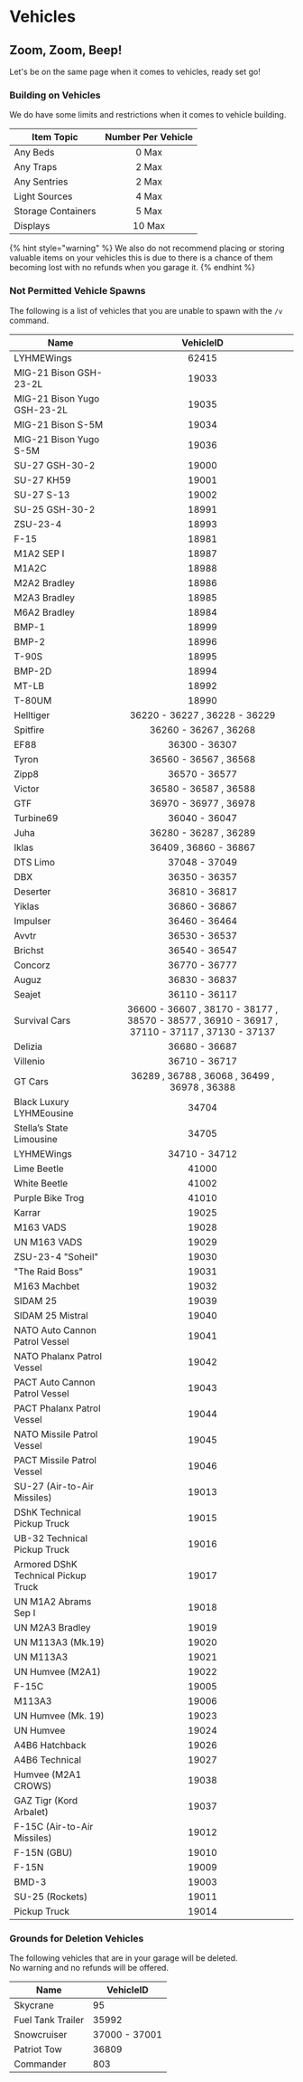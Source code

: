 # Vehicles

## Zoom, Zoom, Beep!

Let's be on the same page when it comes to vehicles, ready set go!

### Building on Vehicles

We do have some limits and restrictions when it comes to vehicle building.

| Item Topic         | Number Per Vehicle |
| ------------------ | :----------------: |
| Any Beds           |        0 Max       |
| Any Traps          |        2 Max       |
| Any Sentries       |        2 Max       |
| Light Sources      |        4 Max       |
| Storage Containers |        5 Max       |
| Displays           |       10 Max       |

{% hint style="warning" %}
We also do not recommend placing or storing valuable items on your vehicles this is due to there is a chance of them becoming lost with no refunds  when you garage it.
{% endhint %}

### Not Permitted Vehicle Spawns

The following is a list of vehicles that you are unable to spawn with the `/v` command.

| Name                                |                                           VehicleID                                           |
| ----------------------------------- | :-------------------------------------------------------------------------------------------: |
| LYHMEWings                          |                                             62415                                             |
| MIG-21 Bison GSH-23-2L              |                                             19033                                             |
| MIG-21 Bison Yugo GSH-23-2L         |                                             19035                                             |
| MIG-21 Bison S-5M                   |                                             19034                                             |
| MIG-21 Bison Yugo S-5M              |                                             19036                                             |
| SU-27 GSH-30-2                      |                                             19000                                             |
| SU-27 KH59                          |                                             19001                                             |
| SU-27 S-13                          |                                             19002                                             |
| SU-25 GSH-30-2                      |                                             18991                                             |
| ZSU-23-4                            |                                             18993                                             |
| F-15                                |                                             18981                                             |
| M1A2 SEP I                          |                                             18987                                             |
| M1A2C                               |                                             18988                                             |
| M2A2 Bradley                        |                                             18986                                             |
| M2A3 Bradley                        |                                             18985                                             |
| M6A2 Bradley                        |                                             18984                                             |
| BMP-1                               |                                             18999                                             |
| BMP-2                               |                                             18996                                             |
| T-90S                               |                                             18995                                             |
| BMP-2D                              |                                             18994                                             |
| MT-LB                               |                                             18992                                             |
| T-80UM                              |                                             18990                                             |
| Helltiger                           |                                 36220 - 36227 , 36228 - 36229                                 |
| Spitfire                            |                                     36260 - 36267 , 36268                                     |
| EF88                                |                                         36300 - 36307                                         |
| Tyron                               |                                     36560 - 36567 , 36568                                     |
| Zipp8                               |                                         36570 - 36577                                         |
| Victor                              |                                     36580 - 36587 , 36588                                     |
| GTF                                 |                                     36970 - 36977 , 36978                                     |
| Turbine69                           |                                         36040 - 36047                                         |
| Juha                                |                                     36280 - 36287 , 36289                                     |
| Iklas                               |                                     36409 , 36860 - 36867                                     |
| DTS Limo                            |                                         37048 - 37049                                         |
| DBX                                 |                                         36350 - 36357                                         |
| Deserter                            |                                         36810 - 36817                                         |
| Yiklas                              |                                         36860 - 36867                                         |
| Impulser                            |                                         36460 - 36464                                         |
| Avvtr                               |                                         36530 - 36537                                         |
| Brichst                             |                                         36540 - 36547                                         |
| Concorz                             |                                         36770 - 36777                                         |
| Auguz                               |                                         36830 - 36837                                         |
| Seajet                              |                                         36110 - 36117                                         |
| Survival Cars                       | 36600 - 36607 , 38170 - 38177 , 38570 - 38577 , 36910 - 36917 , 37110 - 37117 , 37130 - 37137 |
| Delizia                             |                                         36680 - 36687                                         |
| Villenio                            |                                         36710 - 36717                                         |
| GT Cars                             |                         36289 , 36788 , 36068 , 36499 , 36978 , 36388                         |
| Black Luxury LYHMEousine            |                                             34704                                             |
| Stella’s State Limousine            |                                             34705                                             |
| LYHMEWings                          |                                         34710 - 34712                                         |
| Lime Beetle                         |                                             41000                                             |
| White Beetle                        |                                             41002                                             |
| Purple Bike Trog                    |                                             41010                                             |
| Karrar                              |                                             19025                                             |
| M163 VADS                           |                                             19028                                             |
| UN M163 VADS                        |                                             19029                                             |
| ZSU-23-4 "Soheil"                   |                                             19030                                             |
| "The Raid Boss"                     |                                             19031                                             |
| M163 Machbet                        |                                             19032                                             |
| SIDAM 25                            |                                             19039                                             |
| SIDAM 25 Mistral                    |                                             19040                                             |
| NATO Auto Cannon Patrol Vessel      |                                             19041                                             |
| NATO Phalanx Patrol Vessel          |                                             19042                                             |
| PACT Auto Cannon Patrol Vessel      |                                             19043                                             |
| PACT Phalanx Patrol Vessel          |                                             19044                                             |
| NATO Missile Patrol Vessel          |                                             19045                                             |
| PACT Missile Patrol Vessel          |                                             19046                                             |
| SU-27 (Air-to-Air Missiles)         |                                             19013                                             |
| DShK Technical Pickup Truck         |                                             19015                                             |
| UB-32 Technical Pickup Truck        |                                             19016                                             |
| Armored DShK Technical Pickup Truck |                                             19017                                             |
| UN M1A2 Abrams Sep I                |                                             19018                                             |
| UN M2A3 Bradley                     |                                             19019                                             |
| UN M113A3 (Mk.19)                   |                                             19020                                             |
| UN M113A3                           |                                             19021                                             |
| UN Humvee (M2A1)                    |                                             19022                                             |
| F-15C                               |                                             19005                                             |
| M113A3                              |                                             19006                                             |
| UN Humvee (Mk. 19)                  |                                             19023                                             |
| UN Humvee                           |                                             19024                                             |
| A4B6 Hatchback                      |                                             19026                                             |
| A4B6 Technical                      |                                             19027                                             |
| Humvee (M2A1 CROWS)                 |                                             19038                                             |
| GAZ Tigr (Kord Arbalet)             |                                             19037                                             |
| F-15C (Air-to-Air Missiles)         |                                             19012                                             |
| F-15N (GBU)                         |                                             19010                                             |
| F-15N                               |                                             19009                                             |
| BMD-3                               |                                             19003                                             |
| SU-25 (Rockets)                     |                                             19011                                             |
| Pickup Truck                        |                                             19014                                             |

### Grounds for Deletion Vehicles

The following vehicles that are in your garage will be deleted.\
&#x20;No warning and no refunds will be offered.

| Name              | VehicleID     |
| ----------------- | ------------- |
| Skycrane          | 95            |
| Fuel Tank Trailer | 35992         |
| Snowcruiser       | 37000 - 37001 |
| Patriot Tow       | 36809         |
| Commander         | 803           |


